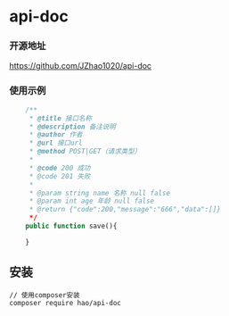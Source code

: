 # api-doc

### 开源地址
https://github.com/JZhao1020/api-doc

### 使用示例
```php
    /**
     * @title 接口名称
     * @description 备注说明
     * @author 作者
     * @url 接口url
     * @method POST|GET（请求类型）
     *
     * @code 200 成功
     * @code 201 失败
     *
     * @param string name 名称 null false
     * @param int age 年龄 null false
     * @return {"code":200,"message":"666","data":[]}
     */
    public function save(){

    }
```

## 安装
```shell
// 使用composer安装
composer require hao/api-doc
```
